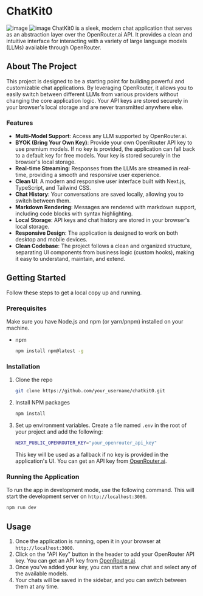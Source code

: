 # ChatKit0
![image](https://github.com/user-attachments/assets/2f0e8547-82fa-4be1-89df-6b4db3951f1f)
![image](https://github.com/user-attachments/assets/f0a5c460-0b78-4185-9468-b34256b15269)
ChatKit0 is a sleek, modern chat application that serves as an abstraction layer over the OpenRouter.ai API. It provides a clean and intuitive interface for interacting with a variety of large language models (LLMs) available through OpenRouter.

## About The Project

This project is designed to be a starting point for building powerful and customizable chat applications. By leveraging OpenRouter, it allows you to easily switch between different LLMs from various providers without changing the core application logic. Your API keys are stored securely in your browser's local storage and are never transmitted anywhere else.

### Features

- **Multi-Model Support**: Access any LLM supported by OpenRouter.ai.
- **BYOK (Bring Your Own Key)**: Provide your own OpenRouter API key to use premium models. If no key is provided, the application can fall back to a default key for free models. Your key is stored securely in the browser's local storage.
- **Real-time Streaming**: Responses from the LLMs are streamed in real-time, providing a smooth and responsive user experience.
- **Clean UI**: A modern and responsive user interface built with Next.js, TypeScript, and Tailwind CSS.
- **Chat History**: Your conversations are saved locally, allowing you to switch between them.
- **Markdown Rendering**: Messages are rendered with markdown support, including code blocks with syntax highlighting.
- **Local Storage**: API keys and chat history are stored in your browser's local storage.
- **Responsive Design**: The application is designed to work on both desktop and mobile devices.
- **Clean Codebase**: The project follows a clean and organized structure, separating UI components from business logic (custom hooks), making it easy to understand, maintain, and extend.

## Getting Started

Follow these steps to get a local copy up and running.

### Prerequisites

Make sure you have Node.js and npm (or yarn/pnpm) installed on your machine.

- npm
  ```sh
  npm install npm@latest -g
  ```

### Installation

1.  Clone the repo
    ```sh
    git clone https://github.com/your_username/chatkit0.git
    ```
2.  Install NPM packages
    ```sh
    npm install
    ```
3.  Set up environment variables. Create a file named `.env` in the root of your project and add the following:
    ```sh
    NEXT_PUBLIC_OPENROUTER_KEY="your_openrouter_api_key"
    ```
    This key will be used as a fallback if no key is provided in the application's UI. You can get an API key from [OpenRouter.ai](https://openrouter.ai/).

### Running the Application

To run the app in development mode, use the following command. This will start the development server on `http://localhost:3000`.

```sh
npm run dev
```

## Usage

1.  Once the application is running, open it in your browser at `http://localhost:3000`.
2.  Click on the "API Key" button in the header to add your OpenRouter API key. You can get an API key from [OpenRouter.ai](https://openrouter.ai/).
3.  Once you've added your key, you can start a new chat and select any of the available models.
4.  Your chats will be saved in the sidebar, and you can switch between them at any time.
